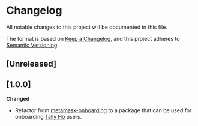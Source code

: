 # Changelog
All notable changes to this project will be documented in this file.

The format is based on [Keep a Changelog](https://keepachangelog.com/en/1.0.0/),
and this project adheres to [Semantic Versioning](https://semver.org/spec/v2.0.0.html).

## [Unreleased]

## [1.0.0]

**Changed**
- Refactor from [metamask-onboarding](https://github.com/MetaMask/detect-provider) to a package that can be used for onboarding [Tally Ho](https://github.com/tallycash) users.

